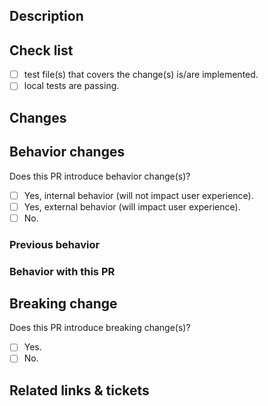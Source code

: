 ## Description

<!-- Summarize the change this PR wants to introduce.

For better understanding, adding reason/motivation of this PR are also recommended.
-->

## Check list

<!-- A list of things needed to be done before set the PR as ready-for-review. -->

- [ ] test file(s) that covers the change(s) is/are implemented.
- [ ] local tests are passing.

## Changes

<!-- A list of code change(s) that introduced by this PR. -->

## Behavior changes

Does this PR introduce behavior change(s)?

- [ ] Yes, internal behavior (will not impact user experience).
- [ ] Yes, external behavior (will impact user experience).
- [ ] No.

### Previous behavior

<!-- Behavior before the PR is introduced -->

### Behavior with this PR

<!-- Behavior after the PR is introduced -->

## Breaking change

Does this PR introduce breaking change(s)?

- [ ] Yes.
- [ ] No.

<!-- List the breaking change(s) -->

## Related links & tickets

<!-- List of tickets or links related to this PR -->
